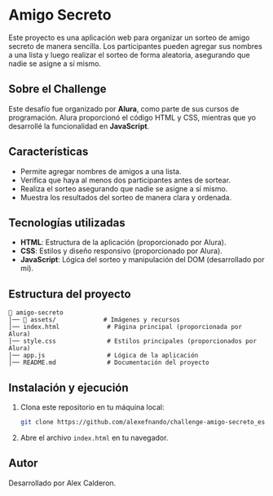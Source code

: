 # Amigo Secreto

Este proyecto es una aplicación web para organizar un sorteo de amigo secreto de manera sencilla. Los participantes pueden agregar sus nombres a una lista y luego realizar el sorteo de forma aleatoria, asegurando que nadie se asigne a sí mismo.

## Sobre el Challenge

Este desafío fue organizado por **Alura**, como parte de sus cursos de programación. Alura proporcionó el código HTML y CSS, mientras que yo desarrollé la funcionalidad en **JavaScript**.

## Características

- Permite agregar nombres de amigos a una lista.
- Verifica que haya al menos dos participantes antes de sortear.
- Realiza el sorteo asegurando que nadie se asigne a sí mismo.
- Muestra los resultados del sorteo de manera clara y ordenada.

## Tecnologías utilizadas

- **HTML**: Estructura de la aplicación (proporcionado por Alura).
- **CSS**: Estilos y diseño responsivo (proporcionado por Alura).
- **JavaScript**: Lógica del sorteo y manipulación del DOM (desarrollado por mí).

## Estructura del proyecto

```
📂 amigo-secreto
│── 📂 assets/             # Imágenes y recursos
│── index.html             # Página principal (proporcionada por Alura)
│── style.css              # Estilos principales (proporcionados por Alura)
│── app.js                 # Lógica de la aplicación
│── README.md              # Documentación del proyecto
```

## Instalación y ejecución

1. Clona este repositorio en tu máquina local:
   ```sh
   git clone https://github.com/alexefnando/challenge-amigo-secreto_esp-main.git/
   ```
2. Abre el archivo `index.html` en tu navegador.

## Autor

Desarrollado por Alex Calderon.


